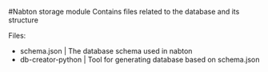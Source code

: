 #Nabton storage module
Contains files related to the database and its structure

Files:
- schema.json | The database schema used in nabton
- db-creator-python | Tool for generating database based on schema.json
